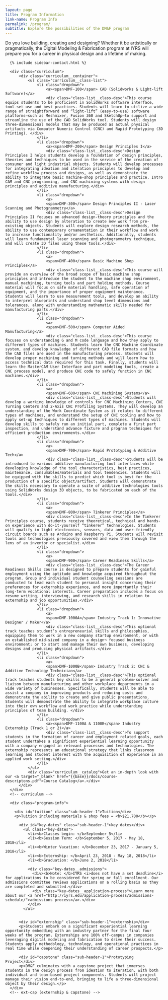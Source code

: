 ```yaml
---
layout: page
title: Program Information
link-name: Program Info
permalink: /program/
subtitle: Explore the possibilities of the DM&F program
---
```

<section class="curriculum-page">
  <div class="grid-container flex">
      <div class="page__intro-text">Do you love building, creating and designing? Whether it be artistically or pragmatically, the Digital Modeling & Fabrication program at IYRS will prepare you for a career in physical design and a lifetime of making.</div>

      {% include sidebar-contact.html %}

      <div class="curriculum">
          <div class="curriculum__container">
              <ul class="curriculum__class-list">
                  <li class="dropdown">
                      <a><span>DMF-100</span> CAD (Solidworks & Light-lift Software)</a>
                      <div class="class-list__class-desc">This course equips students to be proficient in SolidWorks software interface, tool-set use and best practices. Students will learn to utilize a wide range of straightforward and “light-lift” (easy-to-use) software platforms—such as Meshmixer, Fusion 360 and SketchUp—to support and streamline the use of the CAD SolidWorks tool. Students will design three-dimensional models that may be produced as actual physical artifacts via Computer Numeric Control (CNC) and Rapid Prototyping (3D Printing). </div>
                  </li>
                  <li class="dropdown">
                      <a><span>DMF-200</span> Design Principles I</a>
                      <div class="class-list__class-desc">Design Principles I helps students develop a foundation of design principles, theories and techniques to be used in the service of the creation of consumer and light industrial objects. Students will develop processes for integrating ideation and iteration principles to develop and refine workflow process and designs, as well as demonstrate the ability to integrate basic machine-shop principles and practice, Intro CAM and CNC programming, and CNC machining systems with design principles and additive manufacturing.</div>
                  </li>
                  <li class="dropdown">
                      <a>
                      <span>DMF-300</span> Design Principles II - Laser Scanning and Photogrammetry</a>
                      <div class="class-list__class-desc">Design Principles II focuses on advanced design-theory principles and the ability to use design by alteration to create new work from pre-existing objects. Students will explore design research methods, the ability to use contemporary ornamentation in their workflow and work to increase functionality and/or aesthetics. Additionally, students will learn fundamental laser scanning and photogrammetry technique, and will create 3D files using these tools.</div>
                  </li>
                  <li class="dropdown">
                      <a>
                      <span>DMF-400</span> Basic Machine Shop Principles</a>
                      <div class="class-list__class-desc">This course will provide an overview of the broad scope of basic machine shop principles and introduce the student to the machine shop environment, manual machining, turning tools and part holding methods. Course material will focus on safe material handling, safe operation of equipment, and the importance of proper equipment maintenance. Students will learn to use measurement tools, and develop an ability to interpret blueprints and understand shop level dimensions and tolerances, along with understanding mathematic skills needed for manufacturing parts.</div>
                  </li>
                  <li class="dropdown">
                      <a>
                      <span>DMF-500</span> Computer Aided Manufacturing</a>
                      <div class="class-list__class-desc">This course focuses on understanding G and M code language and how they apply to different types of machines. Students learn the CNC Machine Coordinate system, and develop knowledge of different CAD file formats and how the CAD files are used in the manufacturing process. Students will develop proper machining and turning methods and will learn how to access technical data required for this task. Finally, students will learn the MasterCAM User Interface and part modeling tools, create a CNC process model, and produce CNC code to safely function in CNC machines.</div>
                  </li>
                  <li class="dropdown">
                      <a>
                      <span>DMF-600</span> CNC Machining Systems</a>
                      <div class="class-list__class-desc">Students will develop a working knowledge of controls for CNC Machining Centers, CNC Turning Centers and 2-Axis CNC Profiling Systems. They will develop an understanding of the Work Coordinate System as it relates to different types of machines, and understand the setup of CNC tooling and how to apply set-up techniques to different types of machines. Students will develop skills to safely run an initial part, complete a first part inspection, and understand advance fixture and program techniques for efficient production environments.</div>
                  </li>
                  <li class="dropdown">
                      <a>
                      <span>DMF-700</span> Rapid Prototyping & Additive Tech</a>
                      <div class="class-list__class-desc">Students will be introduced to various additive manufacturing tool interfaces while developing knowledge of the tool characteristics, best practices, maintenance, consumables/materials and tool tendencies. Students will be equipped with the skills to predict which tool is best for the production of a specific object/artifact. Students will demonstrate the skills necessary to operate a suite of additive technologies tools using SolidWorks design 3D objects, to be fabricated on each of the tools.</div>
                  </li>
                  <li class="dropdown">
                      <a>
                      <span>DMF-800</span> Tinkerer Principles</a>
                      <div class="class-list__class-desc">In the Tinkerer Principles course, students receive theoretical, technical and hands-on experience with do-it-yourself “tinkerer” technologies. Students will qualify in light electronics, sensors, data and user-friendly circuit boards such as Arduino and Raspberry Pi. Students will revisit tools and technologies previously covered and view them through the lens of an inventor or specialist.</div>
                  </li>
                  <li class="dropdown">
                      <a>
                      <span>DMF-900</span> Career Readiness Skills</a>
                      <div class="class-list__class-desc">The Career Readiness Skills course is designed to prepare students for gainful employment using the aptitude and knowledge acquired throughout the program. Group and individual student counseling sessions are conducted to lead each student to personal insight concerning their preferences for externship experience, and more importantly their long-term vocational interests. Career preparation includes a focus on resume writing, interviewing, and research skills in relation to externship and job opportunities.</div>
                  </li>
                  <li class="dropdown">
                      <a>
                      <span>DMF-1000A</span> Industry Track 1: Innovative Designer / Maker</a>
                      <div class="class-list__class-desc">This optional track teaches student’s entrepreneurial skills and philosophies, equipping them to work in a new company startup environment, or with an established mid-sized company in a design¬ focused business environment; or to start and manage their own business, developing designs and producing physical artifacts.</div>
                  </li>
                  <li class="dropdown">
                      <a>
                      <span>DMF-1000B</span> Industry Track 2: CNC & Additive Technology Technician</a>
                      <div class="class-list__class-desc">This optional track teaches students key skills to be a general problem-solver and liaison between manufacturing and other workplace departments in a wide variety of businesses. Specifically, students will be able to assist a company in improving products and reducing costs and demonstrate the ability to create and give public presentations.  Students will demonstrate the ability to integrate workplace culture into their own workflow and work practice while understanding principles of team building. </div>
                  </li>
                  <li class="dropdown">
                      <a><span>DMF-1100A & 1100B</span> Industry Externship (Track 1 or 2)</a>
                      <div class="class-list__class-desc">To support students in the formation of career and employment related goals, each student undertakes a significant experiential learning opportunity with a company engaged in relevant processes and technologies. The externship represents an educational strategy that links classroom learning and student interest with the acquisition of experience in an applied work setting.</div>
                  </li>
              </ul>
              <div class="curriculum__catalog">Get an in-depth look with our <a target="_blank" href="{{base}}/docs/course-descriptons.pdf">Course Catalog</a>.</div>
          </div>
      </div>
      <!-- curriculum -->

      <div class="program-info">

        <div id="tuition" class="sub-header-1">Tuition</div>
        <p>Tuition including materials & shop fees = <b>$21,700</b></p>

          <div id="key-dates" class="sub-header-1">key dates</div>
            <ul class="key-dates">
              <li><b>Classes begin: </b>September 5</li>
              <li><b>Session Term: </b>September 5, 2017 - May 18, 2018</li>
              <li><b>Winter Vacation: </b>December 23, 2017 - January 5, 2018</li>
              <li><b>Externship: </b>April 23, 2018 - May 18, 2018</li>
              <li><b>Graduation: </b>June 2, 2018</li>

              <div class="key-dates__admissions">
                <div><b>Note: </b>IYRS <i>does not have a set deadline</i> for applications to be considered for spring or fall enrollment. Our admissions committee reviews applications on a rolling basis as they are completed and submitted.</div>
                <div class="key-dates__application-process">Learn more about our <a href="http://iyrs.edu/application-process/admissions-schedule/">admissions process</a>.</div>
              </div>
            </ul>


          <div id="externship" class="sub-header-1">externship</div>
          <p>Students embark on a significant experiential learning opportunity embedding with an industry partner for the final four weeks of the program. Externships are 100% off-campus in companies leveraging digital modeling and fabrication to drive their success. Students apply methodology, technology, and operational practices in real time while deepening their understanding of career prospects.</p>

          <div id="capstone" class="sub-header-1">Prototyping Project</div>
          <p>DM&F culminates with a capstone project that immerses students in the design process from ideation to iteration, with both individual and team-based project components. Students will project manage their vision end-to-end, bringing to life a three-dimensional object by their design.</p>
      </div>
      <!-- ext-cap (externship & capstone) -->
  </div>
  <!-- grid-container -->

  <div class="curriculum__dot-bg"></div>

</section>
<!-- Section: curriculum-page -->


<script src="https://code.jquery.com/jquery-3.2.1.min.js" integrity="sha256-hwg4gsxgFZhOsEEamdOYGBf13FyQuiTwlAQgxVSNgt4=" crossorigin="anonymous"></script>

<script>

(function($) {
    $('.curriculum__class-list > li:eq(0) a').addClass('active').next().slideDown();

    $('.curriculum__class-list a').click(function(j) {
        var dropDown = $(this).closest('li').find('.class-list__class-desc');

        $(this).closest('.curriculum__class-list').find('.class-list__class-desc').not(dropDown).slideUp();

        if ($(this).hasClass('active')) {
            $(this).removeClass('active');
        } else {
            $(this).closest('.curriculum__class-list').find('a.active').removeClass('active');
            $(this).addClass('active');
        }

        dropDown.stop(false, true).slideToggle();

        j.preventDefault();
    });
})(jQuery);

</script>
